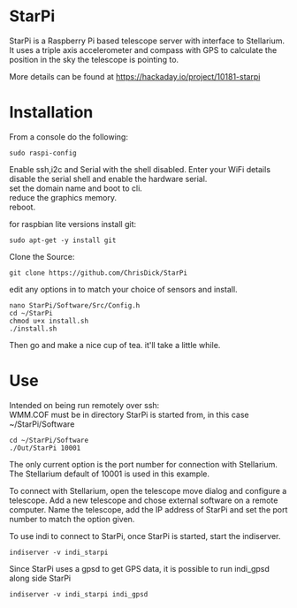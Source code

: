 # StarPi
StarPi is a Raspberry Pi based telescope server with interface to Stellarium. It uses a triple axis accelerometer and compass with GPS to calculate the position in the sky the telescope is pointing to.

More details can be found at https://hackaday.io/project/10181-starpi

# Installation

 From a console do the following: 

    sudo raspi-config 

  Enable ssh,i2c and Serial with the shell disabled.
  Enter your WiFi details  
  disable the serial shell and enable the hardware serial.  
  set the domain name and boot to cli.  
  reduce the graphics memory.  
  reboot.  
 
 for raspbian lite versions install git:

    sudo apt-get -y install git
    
 Clone the Source:

    git clone https://github.com/ChrisDick/StarPi

  edit any options in to match your choice of sensors and install.

    nano StarPi/Software/Src/Config.h
    cd ~/StarPi
    chmod u+x install.sh
    ./install.sh

Then go and make a nice cup of tea. it'll take a little while.

# Use
  Intended on being run remotely over ssh:  
  WMM.COF must be in directory StarPi is started from, in this case ~/StarPi/Software

    cd ~/StarPi/Software
    ./Out/StarPi 10001

  The only current option is the port number for connection with Stellarium. The Stellarium default of 10001 is used in this example.
  
  To connect with Stellarium, open the telescope move dialog and configure a telescope. Add a new telescope and chose external software on a remote computer. Name the telescope, add the IP address of StarPi and set the port number to match the option given.
  
  To use indi to connect to StarPi, once StarPi is started, start the indiserver.
  
    indiserver -v indi_starpi
  
  Since StarPi uses a gpsd to get GPS data, it is possible to run indi_gpsd along side StarPi
  
    indiserver -v indi_starpi indi_gpsd
  
  